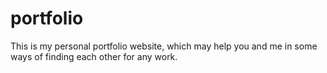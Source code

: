 # portfolio
This is my personal portfolio website, which may help you and me in some ways of finding each other for any work.
